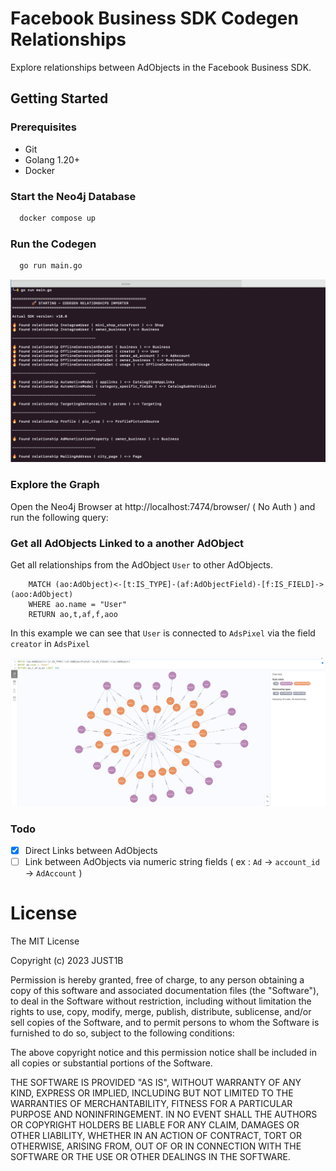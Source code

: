 # Facebook Business SDK Codegen Relationships

Explore relationships between AdObjects in the Facebook Business SDK.

## Getting Started

### Prerequisites

- Git
- Golang 1.20+
- Docker 

### Start the Neo4j Database

```bash
  docker compose up
```

### Run the Codegen

```bash
  go run main.go
```
![alt text](images/parsing.png)

### Explore the Graph

Open the Neo4j Browser at http://localhost:7474/browser/ ( No Auth ) and run the following query:

### Get all AdObjects Linked to a another AdObject

Get all relationships from the AdObject `User` to other AdObjects.

```cypher
    MATCH (ao:AdObject)<-[t:IS_TYPE]-(af:AdObjectField)-[f:IS_FIELD]->(aoo:AdObject)
    WHERE ao.name = "User"
    RETURN ao,t,af,f,aoo
```

In this example we can see that `User` is connected to `AdsPixel` via the field `creator` in `AdsPixel`

![alt text](images/user_links.png)

### Todo 

- [X] Direct Links between AdObjects
- [ ] Link between AdObjects via numeric string fields ( ex : `Ad` -> `account_id` -> `AdAccount` )

# License

The MIT License

Copyright (c) 2023 JUST1B

Permission is hereby granted, free of charge, to any person obtaining a copy of this software and associated documentation files (the "Software"), to deal in the Software without restriction, including without limitation the rights to use, copy, modify, merge, publish, distribute, sublicense, and/or sell copies of the Software, and to permit persons to whom the Software is furnished to do so, subject to the following conditions:

The above copyright notice and this permission notice shall be included in all copies or substantial portions of the Software.

THE SOFTWARE IS PROVIDED "AS IS", WITHOUT WARRANTY OF ANY KIND, EXPRESS OR IMPLIED, INCLUDING BUT NOT LIMITED TO THE WARRANTIES OF MERCHANTABILITY, FITNESS FOR A PARTICULAR PURPOSE AND NONINFRINGEMENT. IN NO EVENT SHALL THE AUTHORS OR COPYRIGHT HOLDERS BE LIABLE FOR ANY CLAIM, DAMAGES OR OTHER LIABILITY, WHETHER IN AN ACTION OF CONTRACT, TORT OR OTHERWISE, ARISING FROM, OUT OF OR IN CONNECTION WITH THE SOFTWARE OR THE USE OR OTHER DEALINGS IN THE SOFTWARE.